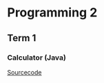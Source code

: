 # Programming 2


## Term 1

### Calculator (Java)



[Sourcecode](https://Cosmaniac.github.io/Portfolio2018-2019/JavaScannerCalculator)

